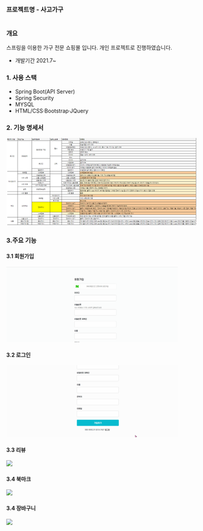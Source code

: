 ### 프로젝트명 - 사고가구

#
### 개요
스프링을 이용한 가구 전문 쇼핑몰 입니다.  개인 프로젝트로 진행하였습니다. 
- 개발기간 2021.7~ 

### 1. 사용 스택
- Spring Boot(API Server)
- Spring Security 
- MYSQL
- HTML/CSS·Bootstrap·JQuery
### 2. 기능 명세서 
<img src="https://github.com/ajajee/SAGOGAGU/blob/ff8a722ad8407122a8473a3bac475f072bf78915/src/main/webapp/project_document/%EA%B8%B0%EB%8A%A5%EB%AA%85%EC%84%B8%EC%84%9C.png">

### 3.주요 기능
#### 3.1 회원가입

<img src="https://github.com/ajajee/SAGOGAGU/blob/c0b661eb16c2b39ed22a0ba57e94c5597d906c8a/src/main/webapp/project_document/signup.gif"  style="width: 90%;">

#### 3.2 로그인
<img src="https://github.com/ajajee/SAGOGAGU/blob/7927f80a5664b28bb1514bdf16a1de341ae5b4bf/src/main/webapp/project_document/login.gif"  style="width: 90%;">

#### 3.3 리뷰 

<img src="https://github.com/ajajee/SAGOGAGU/blob/abd4d33fb34ce7331ddc01f194d5571e0ff1c78c/src/main/webapp/project_document/review.gif"  style="width: 90%;">

#### 3.4 북마크 
<img src="https://github.com/ajajee/SAGOGAGU/blob/2a82dcfdb801421f8660c6036fe6830b86bb701d/src/main/webapp/project_document/bookmark.gif"  style="width: 90%;">

#### 3.4 장바구니  
<img src="https://github.com/ajajee/SAGOGAGU/blob/3b0b194ec496485378576f0bd7dea5b964e18671/src/main/webapp/project_document/cart.gif"  style="width: 90%;">
